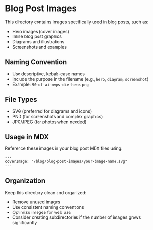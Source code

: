 # Blog Post Images

This directory contains images specifically used in blog posts, such as:

- Hero images (cover images)
- Inline blog post graphics
- Diagrams and illustrations
- Screenshots and examples

## Naming Convention

- Use descriptive, kebab-case names
- Include the purpose in the filename (e.g., `hero`, `diagram`, `screenshot`)
- Example: `90-of-ai-mvps-die-here.png`

## File Types

- SVG (preferred for diagrams and icons)
- PNG (for screenshots and complex graphics)
- JPG/JPEG (for photos when needed)

## Usage in MDX

Reference these images in your blog post MDX files using:

```mdx
---
coverImage: "/blog/blog-post-images/your-image-name.svg"
---
```

## Organization

Keep this directory clean and organized:
- Remove unused images
- Use consistent naming conventions
- Optimize images for web use
- Consider creating subdirectories if the number of images grows significantly
